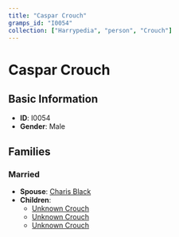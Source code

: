 ```yaml
---
title: "Caspar Crouch"
gramps_id: "I0054"
collection: ["Harrypedia", "person", "Crouch"]
---
```


# Caspar Crouch

## Basic Information

- **ID**: I0054
- **Gender**: Male

## Families

### Married

- **Spouse**: [Charis Black](//Black/Charis/)
- **Children**:
  - [Unknown Crouch](//Crouch/I0055/)
  - [Unknown Crouch](//Crouch/I0056/)
  - [Unknown Crouch](//Crouch/I0057/)

